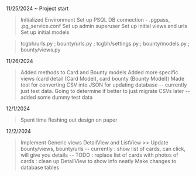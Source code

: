 11/25/2024 ~ Project start

> Initialized Environment
> Set up PSQL DB connection
    - .pgpass, .pg_service.conf
> Set up admin superuser
> Set up initial views and urls
> Set up initial models

> tcgbh/urls.py ; bounty/urls.py ; tcgbh/settings.py ; bounty/models.py ; bounty/views.py

11/26/2024

> Added methods to Card and Bounty models
> Added more specific views (card detail (Card Model), card bounty (Bounty Model))
> Made tool for converting CSV into JSON for updating database
    -- currently just test data. Going to determine if better to just migrate CSVs later
    -- added some dummy test data

12/1/2024
> Spent time fleshing out design on paper

12/2/2024
> Implement Generic views DetailView and ListView
    >> Update bounty/views, bounty/urls
    -- currently : show list of cards, can click, will give you details
    -- TODO : replace list of cards with photos of cards
            : clean up DetailView to show info neatly
> Make changes to database tables
